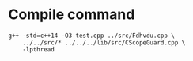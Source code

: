 # Compile command
	g++ -std=c++14 -O3 test.cpp ../src/Fdhvdu.cpp \
		../../src/* ../../../lib/src/CScopeGuard.cpp \
		-lpthread
